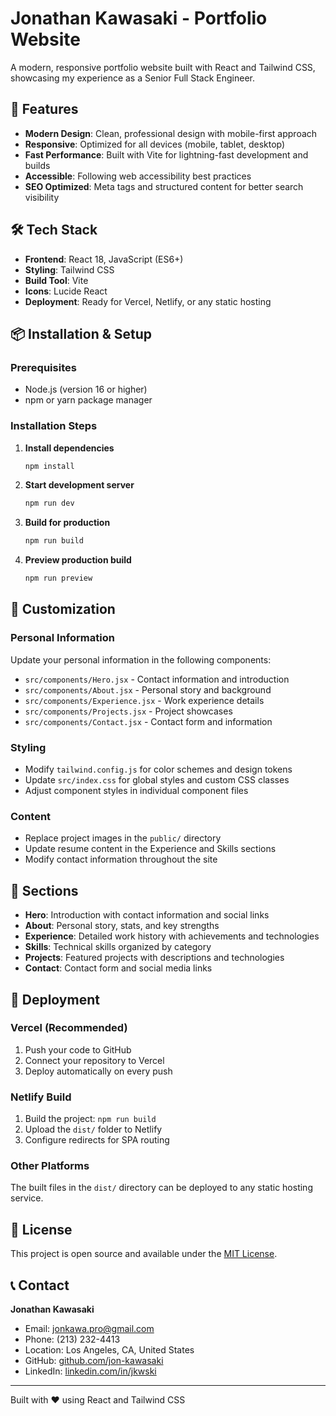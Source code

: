 # Jonathan Kawasaki - Portfolio Website

A modern, responsive portfolio website built with React and Tailwind CSS, showcasing my experience as a Senior Full Stack Engineer.

## 🚀 Features

- **Modern Design**: Clean, professional design with mobile-first approach
- **Responsive**: Optimized for all devices (mobile, tablet, desktop)
- **Fast Performance**: Built with Vite for lightning-fast development and builds
- **Accessible**: Following web accessibility best practices
- **SEO Optimized**: Meta tags and structured content for better search visibility

## 🛠️ Tech Stack

- **Frontend**: React 18, JavaScript (ES6+)
- **Styling**: Tailwind CSS
- **Build Tool**: Vite
- **Icons**: Lucide React
- **Deployment**: Ready for Vercel, Netlify, or any static hosting

## 📦 Installation & Setup

### Prerequisites
- Node.js (version 16 or higher)
- npm or yarn package manager

### Installation Steps

1. **Install dependencies**
   ```bash
   npm install
   ```

2. **Start development server**
   ```bash
   npm run dev
   ```

3. **Build for production**
   ```bash
   npm run build
   ```

4. **Preview production build**
   ```bash
   npm run preview
   ```

## 🎨 Customization

### Personal Information
Update your personal information in the following components:
- `src/components/Hero.jsx` - Contact information and introduction
- `src/components/About.jsx` - Personal story and background
- `src/components/Experience.jsx` - Work experience details
- `src/components/Projects.jsx` - Project showcases
- `src/components/Contact.jsx` - Contact form and information

### Styling
- Modify `tailwind.config.js` for color schemes and design tokens
- Update `src/index.css` for global styles and custom CSS classes
- Adjust component styles in individual component files

### Content
- Replace project images in the `public/` directory
- Update resume content in the Experience and Skills sections
- Modify contact information throughout the site

## 📱 Sections

- **Hero**: Introduction with contact information and social links
- **About**: Personal story, stats, and key strengths
- **Experience**: Detailed work history with achievements and technologies
- **Skills**: Technical skills organized by category
- **Projects**: Featured projects with descriptions and technologies
- **Contact**: Contact form and social media links

## 🚀 Deployment

### Vercel (Recommended)
1. Push your code to GitHub
2. Connect your repository to Vercel
3. Deploy automatically on every push

### Netlify Build
1. Build the project: `npm run build`
2. Upload the `dist/` folder to Netlify
3. Configure redirects for SPA routing

### Other Platforms
The built files in the `dist/` directory can be deployed to any static hosting service.

## 📄 License

This project is open source and available under the [MIT License](LICENSE).

## 📞 Contact

**Jonathan Kawasaki**
- Email: jonkawa.pro@gmail.com
- Phone: (213) 232-4413
- Location: Los Angeles, CA, United States
- GitHub: [github.com/jon-kawasaki](https://github.com/jon-kawasaki)
- LinkedIn: [linkedin.com/in/jkwski](https://linkedin.com/in/jkwski)

---

Built with ❤️ using React and Tailwind CSS

